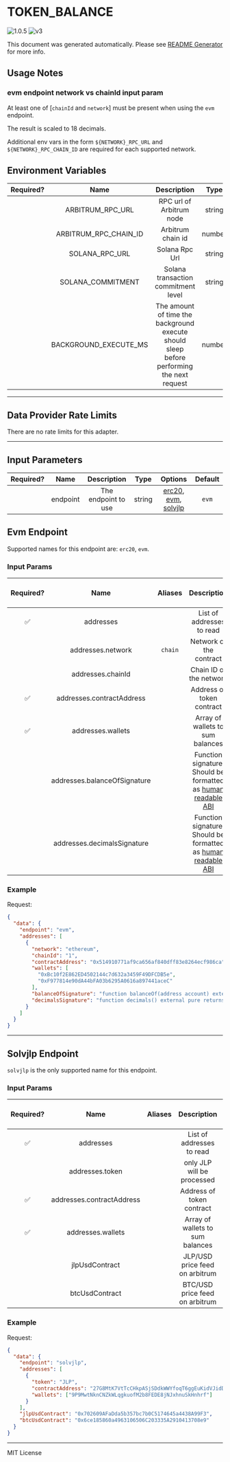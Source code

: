 # TOKEN_BALANCE

![1.0.5](https://img.shields.io/github/package-json/v/smartcontractkit/external-adapters-js?filename=packages/sources/token-balance/package.json) ![v3](https://img.shields.io/badge/framework%20version-v3-blueviolet)

This document was generated automatically. Please see [README Generator](../../scripts#readme-generator) for more info.

## Usage Notes

### evm endpoint network vs chainId input param

At least one of [`chainId` and `network`] must be present when using the `evm` endpoint.

The result is scaled to 18 decimals.

Additional env vars in the form `${NETWORK}_RPC_URL` and `${NETWORK}_RPC_CHAIN_ID` are required for each supported network.

## Environment Variables

| Required? |         Name          |                                        Description                                        |  Type  | Options |   Default   |
| :-------: | :-------------------: | :---------------------------------------------------------------------------------------: | :----: | :-----: | :---------: |
|           |   ARBITRUM_RPC_URL    |                                 RPC url of Arbitrum node                                  | string |         |     ``      |
|           | ARBITRUM_RPC_CHAIN_ID |                                     Arbitrum chain id                                     | number |         |   `42161`   |
|           |    SOLANA_RPC_URL     |                                      Solana Rpc Url                                       | string |         |     ``      |
|           |   SOLANA_COMMITMENT   |                            Solana transaction commitment level                            | string |         | `finalized` |
|           | BACKGROUND_EXECUTE_MS | The amount of time the background execute should sleep before performing the next request | number |         |   `10000`   |

---

## Data Provider Rate Limits

There are no rate limits for this adapter.

---

## Input Parameters

| Required? |   Name   |     Description     |  Type  |                                  Options                                   | Default |
| :-------: | :------: | :-----------------: | :----: | :------------------------------------------------------------------------: | :-----: |
|           | endpoint | The endpoint to use | string | [erc20](#evm-endpoint), [evm](#evm-endpoint), [solvjlp](#solvjlp-endpoint) |  `evm`  |

## Evm Endpoint

Supported names for this endpoint are: `erc20`, `evm`.

### Input Params

| Required? |             Name             | Aliases |                                                                         Description                                                                         |   Type   | Options |                                Default                                | Depends On | Not Valid With |
| :-------: | :--------------------------: | :-----: | :---------------------------------------------------------------------------------------------------------------------------------------------------------: | :------: | :-----: | :-------------------------------------------------------------------: | :--------: | :------------: |
|    ✅     |          addresses           |         |                                                                  List of addresses to read                                                                  | object[] |         |                                                                       |            |                |
|           |      addresses.network       | `chain` |                                                                   Network of the contract                                                                   |  string  |         |                                                                       |            |                |
|           |      addresses.chainId       |         |                                                                   Chain ID of the network                                                                   |  string  |         |                                                                       |            |                |
|    ✅     |  addresses.contractAddress   |         |                                                                  Address of token contract                                                                  |  string  |         |                                                                       |            |                |
|    ✅     |      addresses.wallets       |         |                                                              Array of wallets to sum balances                                                               | string[] |         |                                                                       |            |                |
|           | addresses.balanceOfSignature |         | Function signature. Should be formatted as [human readable ABI](https://docs.ethers.io/v5/single-page/#/v5/getting-started/-%23-getting-started--contracts) |  string  |         | `function balanceOf(address account) external view returns (uint256)` |            |                |
|           | addresses.decimalsSignature  |         | Function signature. Should be formatted as [human readable ABI](https://docs.ethers.io/v5/single-page/#/v5/getting-started/-%23-getting-started--contracts) |  string  |         |          `function decimals() external pure returns (uint8)`          |            |                |

### Example

Request:

```json
{
  "data": {
    "endpoint": "evm",
    "addresses": [
      {
        "network": "ethereum",
        "chainId": "1",
        "contractAddress": "0x514910771af9ca656af840dff83e8264ecf986ca",
        "wallets": [
          "0xBc10f2E862ED4502144c7d632a3459F49DFCDB5e",
          "0xF977814e90dA44bFA03b6295A0616a897441aceC"
        ],
        "balanceOfSignature": "function balanceOf(address account) external view returns (uint256)",
        "decimalsSignature": "function decimals() external pure returns (uint8)"
      }
    ]
  }
}
```

---

## Solvjlp Endpoint

`solvjlp` is the only supported name for this endpoint.

### Input Params

| Required? |           Name            | Aliases |           Description            |   Type   | Options |                   Default                    | Depends On | Not Valid With |
| :-------: | :-----------------------: | :-----: | :------------------------------: | :------: | :-----: | :------------------------------------------: | :--------: | :------------: |
|    ✅     |         addresses         |         |    List of addresses to read     | object[] |         |                                              |            |                |
|           |      addresses.token      |         |    only JLP will be processed    |  string  |         |                                              |            |                |
|    ✅     | addresses.contractAddress |         |    Address of token contract     |  string  |         |                                              |            |                |
|    ✅     |     addresses.wallets     |         | Array of wallets to sum balances | string[] |         |                                              |            |                |
|           |      jlpUsdContract       |         |  JLP/USD price feed on arbitrum  |  string  |         | `0x702609AFaDda5b357bc7b0C5174645a4438A99F3` |            |                |
|           |      btcUsdContract       |         |  BTC/USD price feed on arbitrum  |  string  |         | `0x6ce185860a4963106506C203335A2910413708e9` |            |                |

### Example

Request:

```json
{
  "data": {
    "endpoint": "solvjlp",
    "addresses": [
      {
        "token": "JLP",
        "contractAddress": "27G8MtK7VtTcCHkpASjSDdkWWYfoqT6ggEuKidVJidD4",
        "wallets": ["9P9MwtNknCNZkWLqgkuofM2b8FEDE8jNJxhnuSkHnhrf"]
      }
    ],
    "jlpUsdContract": "0x702609AFaDda5b357bc7b0C5174645a4438A99F3",
    "btcUsdContract": "0x6ce185860a4963106506C203335A2910413708e9"
  }
}
```

---

MIT License
